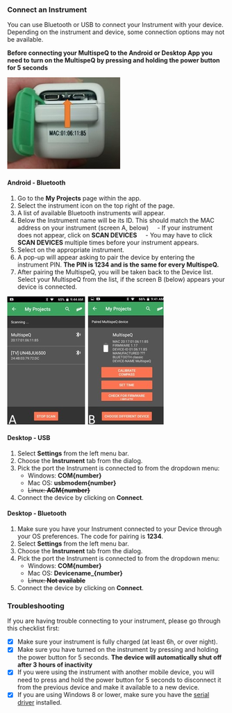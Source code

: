 ### Connect an Instrument
You can use Bluetooth or USB to connect your Instrument with your device. Depending on the instrument and device, some connection options may not be available.

**Before connecting your MultispeQ to the Android or Desktop App you need to turn on the MultispeQ by pressing and holding the power button for 5 seconds**

![Connect an Instrument](../images/help/_apps_power_button.jpg)

#### Android - Bluetooth

1. Go to the **My Projects** page within the app.
2. Select the instrument icon on the top right of the page.
3. A list of available Bluetooth instruments will appear.
4. Below the Instrument name will be its ID. This should match the MAC address on your instrument (screen A, below)
    - If your instrument does not appear, click on **SCAN DEVICES**
    - You may have to click **SCAN DEVICES** multiple times before your instrument appears.
5. Select on the appropriate instrument.
6. A pop-up will appear asking to pair the device by entering the instrument PIN. **The PIN is 1234 and is the same for every MultispeQ.**
7. After pairing the MultispeQ, you will be taken back to the Device list. Select your MultispeQ from the list, if the screen B (below) appears your device is connected.

![Android - Bluetooth](../images/help/_apps_connecting_MultispeQ_Android.jpg)

#### Desktop - USB

1. Select **<i class="fa fa-sliders"></i> Settings** from the left menu bar.
2. Choose the **Instrument** tab from the dialog.
3. Pick the port the Instrument is connected to from the dropdown menu:
    - Windows: **COM{number}**
    - Mac OS: **usbmodem{number}**
    - ~~Linux: **ACM{number}**~~
4. Connect the device by clicking on **Connect**.

#### Desktop - Bluetooth

1. Make sure you have your Instrument connected to your Device through your OS preferences. The code for pairing is **1234**.
2. Select **<i class="fa fa-sliders"></i> Settings** from the left menu bar.
3. Choose the **Instrument** tab from the dialog.
4. Pick the port the Instrument is connected to from the dropdown menu:
    - Windows: **COM{number}**
    - Mac OS: **Devicename_{number}**
    - ~~Linux: **Not available**~~
5. Connect the device by clicking on **Connect**.

### Troubleshooting

If you are having trouble connecting to your instrument, please go through this checklist first:

- [x] Make sure your instrument is fully charged (at least 6h, or over night).
- [x] Make sure you have turned on the instrument by pressing and holding the power button for 5 seconds. **The device will automatically shut off after 3 hours of inactivity**
- [x] If you were using the instrument with another mobile device, you will need to press and hold the power button for 5 seconds to disconnect it from the previous device and make it available to a new device.
- [x] If you are using Windows 8 or lower, make sure you have the [serial driver](https://www.pjrc.com/teensy/td_download.html) installed.